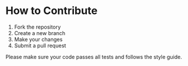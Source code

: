 # How to Contribute

1. Fork the repository
2. Create a new branch
3. Make your changes
4. Submit a pull request

Please make sure your code passes all tests and follows the style guide.